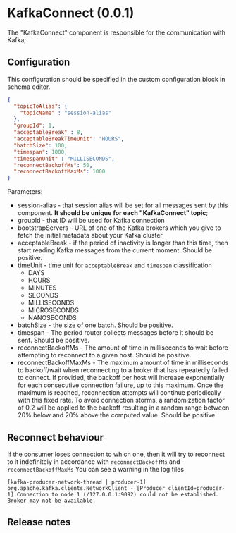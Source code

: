 # KafkaConnect (0.0.1)
The "KafkaConnect" component is responsible for the communication with Kafka;

## Configuration

This configuration should be specified in the custom configuration block in schema editor.

```json
{
  "topicToAlias": {
    "topicName" : "session-alias"
  },
  "groupId": 1,
  "acceptableBreak" : 8,
  "acceptableBreakTimeUnit": "HOURS",
  "batchSize": 100,
  "timespan": 1000,
  "timespanUnit" : "MILLISECONDS",
  "reconnectBackoffMs": 50,
  "reconnectBackoffMaxMs": 1000
}
```

Parameters:
+ session-alias - that session alias will be set for all messages sent by this component. **It should be unique for each "KafkaConnect" topic**;
+ groupId - that ID will be used for Kafka connection
+ bootstrapServers - URL of one of the Kafka brokers which you give to fetch the initial metadata about your Kafka cluster
+ acceptableBreak - if the period of inactivity is longer than this time, then start reading Kafka messages from the current moment. Should be positive.
+ timeUnit - time unit for `acceptableBreak` and `timespan` classification
  + DAYS
  + HOURS
  + MINUTES
  + SECONDS
  + MILLISECONDS
  + MICROSECONDS
  + NANOSECONDS
+ batchSize - the size of one batch. Should be positive.
+ timespan - The period router collects messages before it should be sent. Should be positive.
+ reconnectBackoffMs - The amount of time in milliseconds to wait before attempting to reconnect to a given host. Should be positive.
+ reconnectBackoffMaxMs - The maximum amount of time in milliseconds to backoff/wait when reconnecting to a broker that 
          has repeatedly failed to connect. If provided, the backoff per host will increase 
          exponentially for each consecutive connection failure, up to this maximum. 
          Once the maximum is reached, reconnection attempts will continue periodically with
          this fixed rate. To avoid connection storms, a randomization factor of 0.2 will be applied to
          the backoff resulting in a random range between 20% below and 20% above the computed value. Should be positive.
## Reconnect behaviour
If the consumer loses connection to which one, then it will try to reconnect to it indefinitely
in accordance with `reconnectBackoffMs` and `reconnectBackoffMaxMs`
You can see a warning in the log files 

`[kafka-producer-network-thread | producer-1] org.apache.kafka.clients.NetworkClient - [Producer clientId=producer-1] Connection to node 1 (/127.0.0.1:9092) could not be established. Broker may not be available.`
## Release notes
